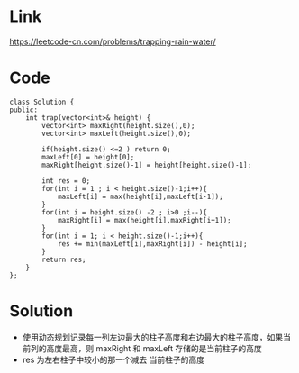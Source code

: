 # Link
https://leetcode-cn.com/problems/trapping-rain-water/
# Code 
    class Solution {
    public:
        int trap(vector<int>& height) {
            vector<int> maxRight(height.size(),0);
            vector<int> maxLeft(height.size(),0);

            if(height.size() <=2 ) return 0;
            maxLeft[0] = height[0];
            maxRight[height.size()-1] = height[height.size()-1];

            int res = 0;
            for(int i = 1 ; i < height.size()-1;i++){
                maxLeft[i] = max(height[i],maxLeft[i-1]);   
            }
            for(int i = height.size() -2 ; i>0 ;i--){
                maxRight[i] = max(height[i],maxRight[i+1]);   
            }
            for(int i = 1; i < height.size()-1;i++){
                res += min(maxLeft[i],maxRight[i]) - height[i];
            }
            return res;
        }
    };
# Solution
  * 使用动态规划记录每一列左边最大的柱子高度和右边最大的柱子高度，如果当前列的高度最高，则 maxRight 和 maxLeft 存储的是当前柱子的高度
  * res 为左右柱子中较小的那一个减去 当前柱子的高度

